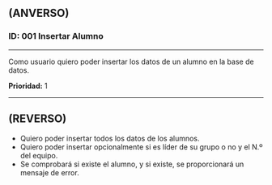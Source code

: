 ## (ANVERSO)
### ID: 001 Insertar Alumno
---

Como usuario quiero poder insertar los datos de un alumno en la base de datos.

**Prioridad:** 1

---
## (REVERSO)
* Quiero poder insertar todos los datos de los alumnos.
* Quiero poder insertar opcionalmente si es líder de su grupo o no y el N.º del equipo.
* Se comprobará si existe el alumno, y si existe, se proporcionará un mensaje de error.

